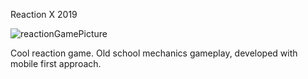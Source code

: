 Reaction X 2019

![reactionGamePicture](https://user-images.githubusercontent.com/28114032/63617733-dfdbeb00-c5f2-11e9-84cb-0d660bb16545.png)

Cool reaction game. Old school mechanics gameplay, developed with mobile first approach.
